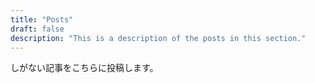 ```yaml
---
title: "Posts"
draft: false
description: "This is a description of the posts in this section."
---
```


しがない記事をこちらに投稿します。

